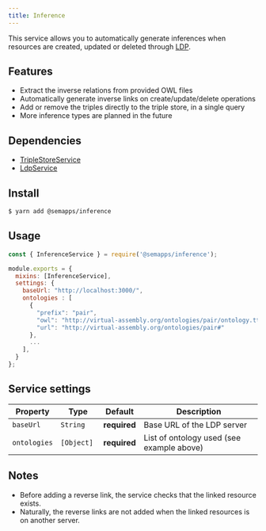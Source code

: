 ```yaml
---
title: Inference
---
```


This service allows you to automatically generate inferences when resources are created, updated or deleted through [LDP](ldp/index.md).

## Features

- Extract the inverse relations from provided OWL files
- Automatically generate inverse links on create/update/delete operations
- Add or remove the triples directly to the triple store, in a single query
- More inference types are planned in the future

## Dependencies
- [TripleStoreService](triplestore/index.md)
- [LdpService](ldp/index.md)

## Install

```bash
$ yarn add @semapps/inference
```

## Usage

```js
const { InferenceService } = require('@semapps/inference');

module.exports = {
  mixins: [InferenceService],
  settings: {
    baseUrl: "http://localhost:3000/",
    ontologies : [
      {
        "prefix": "pair",
        "owl": "http://virtual-assembly.org/ontologies/pair/ontology.ttl",
        "url": "http://virtual-assembly.org/ontologies/pair#"
      },
      ...
    ],
  }
};
```

## Service settings

| Property     | Type        | Default      | Description                               |
|--------------|-------------|--------------|-------------------------------------------|
| `baseUrl`    | `String`    | **required** | Base URL of the LDP server                |
| `ontologies` | `[Object] ` | **required** | List of ontology used (see example above) |

## Notes

- Before adding a reverse link, the service checks that the linked resource exists.
- Naturally, the reverse links are not added when the linked resources is on another server.
